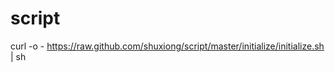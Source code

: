 script
======

curl -o - https://raw.github.com/shuxiong/script/master/initialize/initialize.sh | sh
